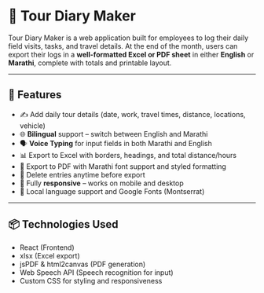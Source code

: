 # 🧳 Tour Diary Maker

Tour Diary Maker is a web application built for employees to log their daily field visits, tasks, and travel details. At the end of the month, users can export their logs in a **well-formatted Excel or PDF sheet** in either **English** or **Marathi**, complete with totals and printable layout.

---

## 🌟 Features

- ✍️ Add daily tour details (date, work, travel times, distance, locations, vehicle)
- 🌐 **Bilingual** support – switch between English and Marathi
- 🗣️ **Voice Typing** for input fields in both Marathi and English
- 📊 Export to Excel with borders, headings, and total distance/hours
- 🧾 Export to PDF with Marathi font support and styled formatting
- 🧹 Delete entries anytime before export
- 📱 Fully **responsive** – works on mobile and desktop
- 🔁 Local language support and Google Fonts (Montserrat)
  
---

## 📦 Technologies Used

- React (Frontend)
- xlsx (Excel export)
- jsPDF & html2canvas (PDF generation)
- Web Speech API (Speech recognition for input)
- Custom CSS for styling and responsiveness



